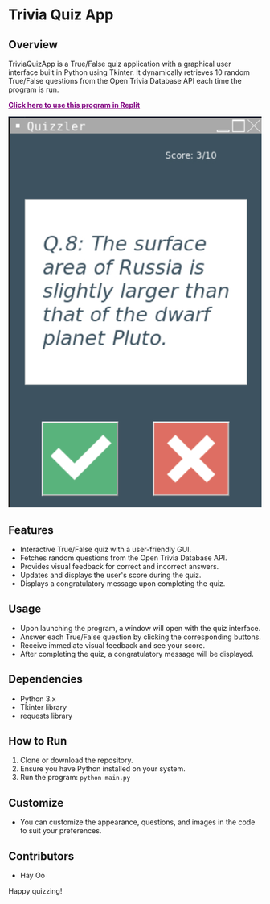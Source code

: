 # Trivia Quiz App

## Overview
TriviaQuizApp is a True/False quiz application with a graphical user interface built in Python using Tkinter. It dynamically retrieves 10 random True/False questions from the Open Trivia Database API each time the program is run.

<b><a href="https://replit.com/@HayOo1/QuizzlerApp" style="color:purple;">Click here to use this program in Replit</a></b>

![alt text](/images/program.png)

## Features
- Interactive True/False quiz with a user-friendly GUI.
- Fetches random questions from the Open Trivia Database API.
- Provides visual feedback for correct and incorrect answers.
- Updates and displays the user's score during the quiz.
- Displays a congratulatory message upon completing the quiz.

## Usage
- Upon launching the program, a window will open with the quiz interface.
- Answer each True/False question by clicking the corresponding buttons.
- Receive immediate visual feedback and see your score.
- After completing the quiz, a congratulatory message will be displayed.
  
## Dependencies
- Python 3.x
- Tkinter library
- requests library

## How to Run
1. Clone or download the repository.
2. Ensure you have Python installed on your system.
3. Run the program: `python main.py`

## Customize
- You can customize the appearance, questions, and images in the code to suit your preferences.

## Contributors
- Hay Oo

Happy quizzing!
